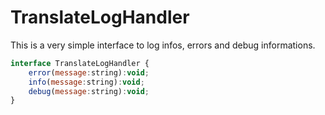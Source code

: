 # TranslateLogHandler

This is a very simple interface to log infos, errors and debug informations.

```js
interface TranslateLogHandler {
    error(message:string):void;
    info(message:string):void;
    debug(message:string):void;
}
```

